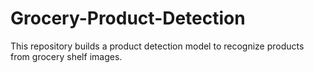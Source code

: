 # Grocery-Product-Detection
This repository builds a product detection model to recognize products from grocery shelf images.
